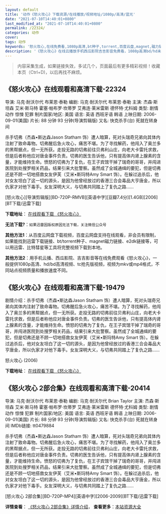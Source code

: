 ```yaml
---
layout: default
title: '动作《怒火攻心》下载资源/在线播放/视频地址/1080p/高清/蓝光'
date: "2021-07-10T14:40:01+0800"
last_modified_at: "2021-07-10T14:40:01+0800"
permalink: /22324/
categories: 动作
cover:
tags: 动作
keywords: '怒火攻心,在线免费看,1080p高清,bt种子,torrent,百度云盘,magnet,磁力链,迅雷下载资源'
description: '《怒火攻心》在线云播放手机西瓜影院吉吉影音免费看，1080p高清bd/hd未删减完整版和tc抢先枪版，mkv/mp4格式，附带bt/torrent种子、magnet/磁力链、百度云盘、网盘资源迅雷下载链接'
---
```


>内容采集生成，如果链接失效，多试几个，页面最后有更多精彩视频！收藏本页（Ctrl+D)，以后再找不麻烦。


## 《怒火攻心》在线观看和高清下载-22324

导演: 马克·耐沃尔代 布莱恩·泰勒 编剧: 马克·耐沃尔代 布莱恩·泰勒 主演: 杰森·斯坦森 艾米·斯马特 霍塞·帕布罗·坎蒂罗 艾弗连·莱米雷斯 德怀特·尤科姆 类型: 剧情 动作 惊悚 犯罪 制片国家/地区: 美国 语言: 英语 西班牙语 韩语 上映日期: 2006-09-01(美国) 片长: 88 分钟 93 分钟(导演剪辑版) 又名: 快克杀手(台) 死就在转身间

杀手切弗（杰森•斯达森Jason Statham 饰）遭人暗算，死对头瑞奇兄弟向其体内注射了致命毒物。切弗醒后急火攻心，痛苦不堪。为了寻找解药，他闯入了奥兰多的黑帮据点，但一无所获。走投无路的切弗前往贝弗利山庄，向老大卡雷托求救，但是后者称他应对唐金事件负责。切弗的医生告诉他，只有提高体内肾上腺素的含量，才能维持生命。愤怒的切弗为了复仇，在王子宾馆干掉了瑞奇的哥哥，并闯进医院到处搜罗相关药品，结果引来大批警察。虽然成了全城通缉的要犯，但是切弗还是不顾一切地搭救女友伊芙（艾米•斯玛特Amy Smart 饰）。在躲过追杀后，他对女友坦白了这一切的源头，是因为他曾经放过的香港三合会毒品大亨唐金，所以仇家才对他下毒手。女友深明大义，与切弗共同踏上了复仇之路……


[怒火攻心][导演剪辑版][BD-720P-RMVB][英语中字][豆瓣7.4分][1.4GB][2006][BT下载/迅雷下载]

**下载地址**： [在线观看下载 《怒火攻心》](https://www.btdx8.com/torrent/crank_2006.html) 


**无法下载?**：`如果迅雷因版权原因无法下载，关注微信公众号 `

**其他方法1**：从百度云网盘下载视频，百度云网盘支持在线观看，非会员有限制，如果能找到迅雷下载链接、bt/torrent种子、magnet磁力链接、e2dk链接等，可以用迅雷、比特彗星等工具将完整视频下载到本地。

**其他方法2**：用手机云播、西瓜影院、吉吉影音等在线免费观看《怒火攻心》，一般提供1080p高清、hd/bd高清视频、tc抢先版视频，视频为mkv或mp4格式，不同站点视频质量和播放速度不同。


## 《怒火攻心》在线观看和高清下载-19479

剧情介绍：杀手切弗（杰森•斯达森Jason Statham 饰）遭人暗算，死对头瑞奇兄弟向其体内注射了致命毒物。切弗醒后急火攻心，痛苦不堪。为了寻找解药，他闯入了奥兰多的黑帮据点，但一无所获。走投无路的切弗前往贝弗利山庄，向老大卡雷托求救，但是后者称他应对唐金事件负责。切弗的医生告诉他，只有提高体内肾上腺素的含量，才能维持生命。愤怒的切弗为了复仇，在王子宾馆干掉了瑞奇的哥哥，并闯进医院到处搜罗相关药品，结果引来大批警察。虽然成了全城通缉的要犯，但是切弗还是不顾一切地搭救女友伊芙（艾米•斯玛特Amy Smart 饰）。在躲过追杀后，他对女友坦白了这一切的源头，是因为他曾经放过的香港三合会毒品大亨唐金，所以仇家才对他下毒手。女友深明大义，与切弗共同踏上了复仇之路……


怒火攻心 (2006)

**下载地址**： [在线观看下载 《怒火攻心》](https://www.btbtdy.me/btdy/dy2324.html) 


## 《怒火攻心 2部合集》在线观看和高清下载-20414

导演: 马克·耐沃尔代 布莱恩·泰勒 编剧: 马克·耐沃尔代 Brian Taylor 主演: 杰森·斯坦森 艾米·斯马特 霍塞·帕布罗·坎蒂罗 艾弗连·莱米雷斯 德怀特·尤科姆 类型: 剧情 动作 惊悚 犯罪 制片国家/地区: 美国 语言: 英语 西班牙语 韩语 上映日期: 2006-09-01(美国) 片长: 88 分钟 93 分钟(导演剪辑版) 又名: 快克杀手(台) 死就在转身间 IMDb链接: tt0479884

杀手切弗（杰森•斯达森Jason Statham 饰）遭人暗算，死对头瑞奇兄弟向其体内注射了致命毒物。切弗醒后急火攻心，痛苦不堪。为了寻找解药，他闯入了奥兰多的黑帮据点，但一无所获。走投无路的切弗前往贝弗利山庄，向老大卡雷托求救，但是后者称他应对唐金事件负责。切弗的医生告诉他，只有提高体内肾上腺素的含量，才能维持生命。愤怒的切弗为了复仇，在王子宾馆干掉了瑞奇的哥哥，并闯进医院到处搜罗相关药品，结果引来大批警察。虽然成了全城通缉的要犯，但是切弗还是不顾一切地搭救女友伊芙（艾米•斯玛特Amy Smart 饰）。在躲过追杀后，他对女友坦白了这一切的源头，是因为他曾经放过的香港三合会毒品大亨唐金，所以仇家才对他下毒手。女友深明大义，与切弗共同踏上了复仇之路……


[怒火攻心 2部合集][BD-720P-MP4][英语中字][2006-2009][BT下载/迅雷下载]

**详情查看**： [《怒火攻心 2部合集》详情介绍](/movie/20414/)， **查看更多**：[本站资源大全](/movie/t/all/)

